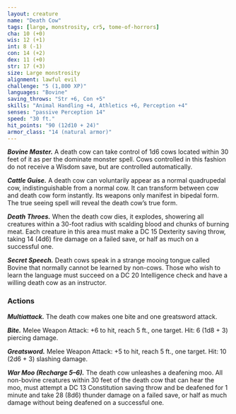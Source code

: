 ```yaml
---
layout: creature
name: "Death Cow"
tags: [large, monstrosity, cr5, tome-of-horrors]
cha: 10 (+0)
wis: 12 (+1)
int: 8 (-1)
con: 14 (+2)
dex: 11 (+0)
str: 17 (+3)
size: Large monstrosity
alignment: lawful evil
challenge: "5 (1,800 XP)"
languages: "Bovine"
saving_throws: "Str +6, Con +5"
skills: "Animal Handling +4, Athletics +6, Perception +4"
senses: "passive Perception 14"
speed: "30 ft."
hit_points: "90 (12d10 + 24)"
armor_class: "14 (natural armor)"
---
```


***Bovine Master.*** A death cow can take control of 1d6 cows located
within 30 feet of it as per the dominate monster spell. Cows controlled
in this fashion do not receive a Wisdom save, but are controlled
automatically.

***Cattle Guise.*** A death cow can voluntarily appear as a normal
quadrupedal cow, indistinguishable from a normal cow. It can transform
between cow and death cow form instantly. Its weapons only manifest in
bipedal form. The true seeing spell will reveal the death cow’s true form.

***Death Throes.*** When the death cow dies, it explodes, showering all
creatures within a 30-foot radius with scalding blood and chunks of
burning meat. Each creature in this area must make a DC 15 Dexterity
saving throw, taking 14 (4d6) fire damage on a failed save, or half as much
on a successful one.

***Secret Speech.*** Death cows speak in a strange mooing tongue called
Bovine that normally cannot be learned by non-cows. Those who wish to
learn the language must succeed on a DC 20 Intelligence check and have
a willing death cow as an instructor.

### Actions

***Multiattack.*** The death cow makes one bite and one greatsword attack.

***Bite.*** Melee Weapon Attack: +6 to hit, reach 5 ft., one target. Hit: 6 (1d8 + 3) piercing damage.

***Greatsword.*** Melee Weapon Attack: +5 to hit, reach 5 ft., one target.
Hit: 10 (2d6 + 3) slashing damage.

***War Moo (Recharge 5–6).*** The death cow unleashes a deafening moo.
All non-bovine creatures within 30 feet of the death cow that can hear the
moo, must attempt a DC 13 Constitution saving throw and be deafened
for 1 minute and take 28 (8d6) thunder damage on a failed save, or half as
much damage without being deafened on a successful one.
